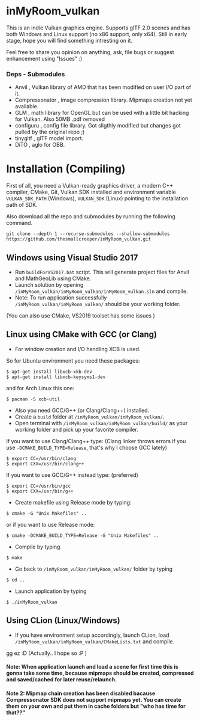 # inMyRoom_vulkan
This is an indie Vulkan graphics engine. Supports glTF 2.0 scenes and has both Windows and Linux support (no x86 support, only x64).
Still in early stage, hope you will find something intresting on it.

Feel free to share you opinion on anything, ask, file bugs or suggest enhancement using "Issues" :)

### Deps - Submodules
* Anvil , Vulkan library of AMD that has been modified on user I/O part of it.
* Compressonator , image compression library. Mipmaps creation not yet available.
* GLM , math library for OpenGL but can be used with a little bit hacking for Vulkan. Also 50MB .pdf removed
* configuru , config file library. Got sligthly modified but changes got pulled by the original repo ;)
* tinygltf , glTF model import.
* DiTO , aglo for OBB.

# Installation (Compiling)

  First of all, you need a Vulkan-ready graphics driver, a modern C++ compiler, CMake, Git, Vulkan SDK installed and environment variable `VULKAN_SDK_PATH` (Windows),  `VULKAN_SDK` (Linux) pointing to the installation path of SDK.
  
  Also download all the repo and submodules by running the following command.
  ```
git clone --depth 1 --recurse-submodules --shallow-submodules https://github.com/thesmallcreeper/inMyRoom_vulkan.git
  ```
 ## Windows using Visual Studio 2017
 
 * Run `buildForVS2017.bat` script. This will generate project files for Anvil and MathGeoLib using CMake.
 * Launch solution by opening `/inMyRoom_vulkan/inMyRoom_vulkan/inMyRoom_vulkan.sln` and compile.
 * Note: To run application successfully `/inMyRoom_vulkan/inMyRoom_vulkan/` should be your working folder.
 
 (You can also use CMake, VS2019 toolset has some issues )
 
 ## Linux using CMake with GCC (or Clang)
  
 * For window creation and I/O handling XCB is used.
 
 So for Ubuntu environment you need these packages:
 ```
 $ apt-get install libxcb-xkb-dev
 $ apt-get install libxcb-keysyms1-dev
 ```
 and for Arch Linux this one:
 ```
 $ pacman -S xcb-util
 ```
 * Also you need GCC/G++ (or Clang/Clang++) installed.
 * Create a `build` folder at `/inMyRoom_vulkan/inMyRoom_vulkan/`.
 * Open terminal with `/inMyRoom_vulkan/inMyRoom_vulkan/build/` as your working folder and pick up your favorite compiler.
 
 If you want to use Clang/Clang++ type: (Clang linker throws errors if you use `-DCMAKE_BUILD_TYPE=Release`, that's why I choose GCC lately)
 ```
 $ export CC=/usr/bin/clang
 $ export CXX=/usr/bin/clang++
 ```
 If you want to use GCC/G++ instead type: (preferred)
 ```
 $ export CC=/usr/bin/gcc
 $ export CXX=/usr/bin/g++
 ```
 * Create makefile using Release mode by typing:
 ```
 $ cmake -G "Unix Makefiles" ..
 ```
 or if you want to use Release mode:
 ```
 $ cmake -DCMAKE_BUILD_TYPE=Release -G "Unix Makefiles" ..
 ```
 * Compile by typing
 ```
 $ make
 ```
 * Go back to `/inMyRoom_vulkan/inMyRoom_vulkan/` folder by typing
 ```
 $ cd ..
 ```
 * Launch application by typing
 ```
 $ ./inMyRoom_vulkan
 ```
 
  ## Using CLion (Linux/Windows)
 
 * If you have environment setup accordingly, launch CLion, load `/inMyRoom_vulkan/inMyRoom_vulkan/CMakeLists.txt` and compile.
 
 gg ez :D (Actually.. I hope so :P )
 
  #### Note: When application launch and load a scene for first time this is gonna take some time, because mipmaps should be created, compressed and saved/cached for later reuse/relaunch.
  #### Note 2: Mipmap chain creation has been disabled bacause Compressonator SDK does not support mipmaps yet. You can create them on your own and put them in cache folders but "who has time for that??"
